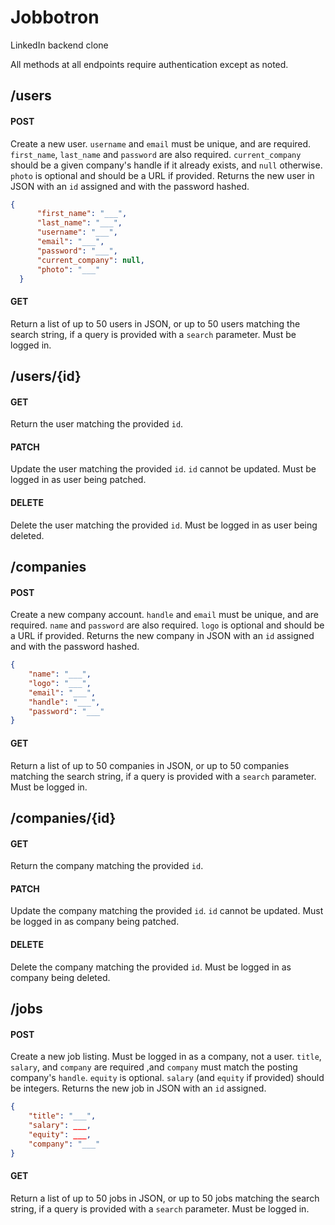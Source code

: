 # Jobbotron
LinkedIn backend clone

All methods at all endpoints require authentication except as noted.

## /users

#### POST
Create a new user. <code>username</code> and <code>email</code> must be unique, and are required. <code>first_name</code>, <code>last_name</code> and <code>password</code> are also required. <code>current_company</code> should be a given company's handle if it already exists, and <code>null</code> otherwise. <code>photo</code> is optional and should be a URL if provided. Returns the new user in JSON with an <code>id</code> assigned and with the password hashed.

```json
{
      "first_name": "___",
      "last_name": "___",
      "username": "___",
      "email": "___",
      "password": "___",
      "current_company": null,
      "photo": "___"
  }
```

#### GET
Return a list of up to 50 users in JSON, or up to 50 users matching the search string, if a query is provided with a <code>search</code> parameter. Must be logged in.

## /users/{id}

#### GET
Return the user matching the provided <code>id</code>.

#### PATCH
Update the user matching the provided <code>id</code>. <code>id</code> cannot be updated. Must be logged in as user being patched.

#### DELETE
Delete the user matching the provided <code>id</code>. Must be logged in as user being deleted.

## /companies

#### POST
Create a new company account. <code>handle</code> and <code>email</code> must be unique, and are required. <code>name</code> and <code>password</code> are also required. <code>logo</code> is optional and should be a URL if provided. Returns the new company in JSON with an <code>id</code> assigned and with the password hashed.

```json
{
	"name": "___",
	"logo": "___",
	"email": "___",
	"handle": "___",
	"password": "___"
}
```

#### GET
Return a list of up to 50 companies in JSON, or up to 50 companies matching the search string, if a query is provided with a <code>search</code> parameter. Must be logged in.

## /companies/{id}

#### GET
Return the company matching the provided <code>id</code>.

#### PATCH
Update the company matching the provided <code>id</code>. <code>id</code> cannot be updated. Must be logged in as company being patched.

#### DELETE
Delete the company matching the provided <code>id</code>. Must be logged in as company being deleted.


## /jobs

#### POST
Create a new job listing. Must be logged in as a company, not a user. <code>title</code>, <code>salary</code>, and <code>company</code> are required ,and <code>company</code> must match the posting company's <code>handle</code>. <code>equity</code> is optional. <code>salary</code> (and <code>equity</code> if provided) should be integers. Returns the new job in JSON with an <code>id</code> assigned.

```json
{
	"title": "___",
	"salary": ___,
	"equity": ___,
	"company": "___"
}
```

#### GET
Return a list of up to 50 jobs in JSON, or up to 50 jobs matching the search string, if a query is provided with a <code>search</code> parameter. Must be logged in.
